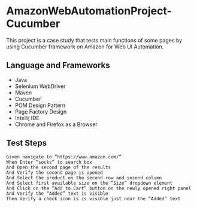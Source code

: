 # AmazonWebAutomationProject-Cucumber
This project is a case study that tests main functions of some pages by using Cucumber framework on Amazon for Web UI Automation.
## Language and Frameworks
* Java
* Selenium WebDriver
* Maven
* Cucumber
* POM Design Pattern
* Page Factory Design
* Intellij IDE
* Chrome and Firefox as a Browser

## Test Steps
    Given navigate to ”https://www.amazon.com/”
    When Enter “socks” to search box
    And Open the second page of the results
    And Verify the second page is opened
    And Select the product on the second row and second column
    And Select first available size on the “Size” dropdown element
    And Click on the “Add to Cart” button on the newly opened right panel
    And Verify the “Added” text is visible
    Then Verify a check icon is is visible just near the “Added” text
